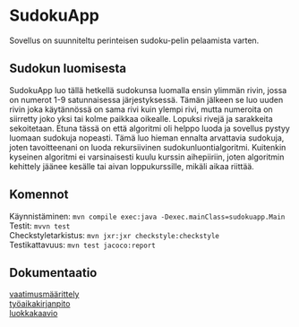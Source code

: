 # SudokuApp

Sovellus on suunniteltu perinteisen sudoku-pelin pelaamista varten.

## Sudokun luomisesta

SudokuApp luo tällä hetkellä sudokunsa luomalla ensin ylimmän rivin, jossa on numerot 1-9 satunnaisessa järjestyksessä. Tämän jälkeen se luo uuden rivin joka käytännössä on sama rivi kuin ylempi rivi, mutta numeroita on siirretty joko yksi tai kolme paikkaa oikealle. Lopuksi rivejä ja sarakkeita sekoitetaan. Etuna tässä on että algoritmi oli helppo luoda ja sovellus pystyy luomaan sudokuja nopeasti. Tämä luo hieman ennalta arvattavia sudokuja, joten tavoitteenani on luoda rekursiivinen sudokunluontialgoritmi. Kuitenkin kyseinen algoritmi ei varsinaisesti kuulu kurssin aihepiiriin, joten algoritmin kehittely jäänee kesälle tai aivan loppukurssille, mikäli aikaa riittää.

## Komennot

Käynnistäminen: `mvn compile exec:java -Dexec.mainClass=sudokuapp.Main`  
Testit: `mvvn test`  
Checkstyletarkistus: `mvn jxr:jxr checkstyle:checkstyle`  
Testikattavuus: `mvn test jacoco:report`  

## Dokumentaatio

[vaatimusmäärittely](https://github.com/osekeranen/ot-harjoitustyo/blob/master/dokumentointi/vaatimusmaarittely.md)  
[työaikakirjanpito](https://github.com/osekeranen/ot-harjoitustyo/blob/master/dokumentointi/tyoaikakirjanpito.md)  
[luokkakaavio](https://github.com/osekeranen/ot-harjoitustyo/blob/master/dokumentointi/arkkitehtuuri.md)
